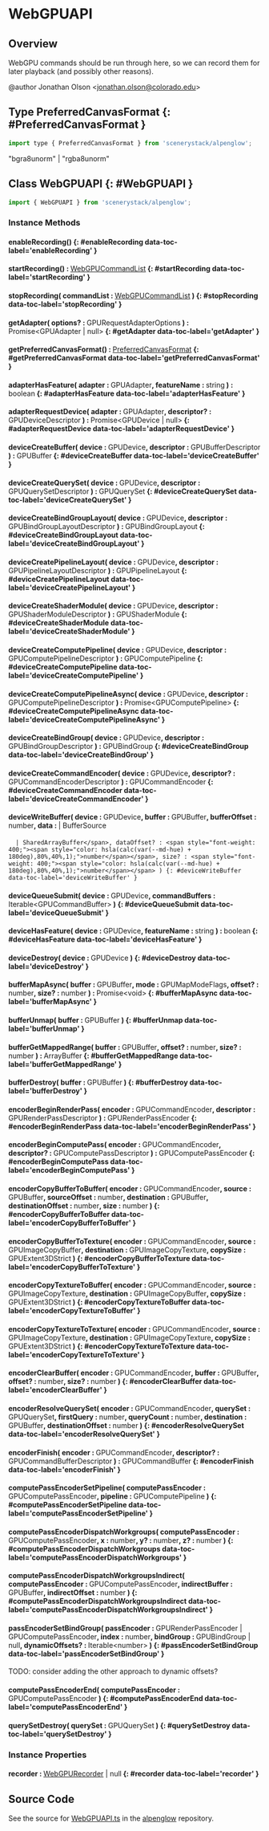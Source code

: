 # WebGPUAPI

## Overview

WebGPU commands should be run through here, so we can record them for later playback (and possibly other reasons).

@author Jonathan Olson &lt;jonathan.olson@colorado.edu&gt;

## Type PreferredCanvasFormat {: #PreferredCanvasFormat }


```js
import type { PreferredCanvasFormat } from 'scenerystack/alpenglow';
```


"bgra8unorm" | "rgba8unorm"



## Class WebGPUAPI {: #WebGPUAPI }


```js
import { WebGPUAPI } from 'scenerystack/alpenglow';
```
### Instance Methods

#### enableRecording() {: #enableRecording data-toc-label='enableRecording' }

#### startRecording() : <span style="font-weight: 400;">[WebGPUCommandList](../alpenglow/WebGPURecorder.md#WebGPUCommandList)</span> {: #startRecording data-toc-label='startRecording' }

#### stopRecording( commandList : <span style="font-weight: 400;">[WebGPUCommandList](../alpenglow/WebGPURecorder.md#WebGPUCommandList)</span> ) {: #stopRecording data-toc-label='stopRecording' }

#### getAdapter( options? : <span style="font-weight: 400;">GPURequestAdapterOptions</span> ) : <span style="font-weight: 400;">Promise&lt;GPUAdapter | <span style="color: hsla(calc(var(--md-hue) + 180deg),80%,40%,1);">null</span>&gt;</span> {: #getAdapter data-toc-label='getAdapter' }

#### getPreferredCanvasFormat() : <span style="font-weight: 400;">[PreferredCanvasFormat](../alpenglow/WebGPUAPI.md#PreferredCanvasFormat)</span> {: #getPreferredCanvasFormat data-toc-label='getPreferredCanvasFormat' }

#### adapterHasFeature( adapter : <span style="font-weight: 400;">GPUAdapter</span>, featureName : <span style="font-weight: 400;"><span style="color: hsla(calc(var(--md-hue) + 180deg),80%,40%,1);">string</span></span> ) : <span style="font-weight: 400;"><span style="color: hsla(calc(var(--md-hue) + 180deg),80%,40%,1);">boolean</span></span> {: #adapterHasFeature data-toc-label='adapterHasFeature' }

#### adapterRequestDevice( adapter : <span style="font-weight: 400;">GPUAdapter</span>, descriptor? : <span style="font-weight: 400;">GPUDeviceDescriptor</span> ) : <span style="font-weight: 400;">Promise&lt;GPUDevice | <span style="color: hsla(calc(var(--md-hue) + 180deg),80%,40%,1);">null</span>&gt;</span> {: #adapterRequestDevice data-toc-label='adapterRequestDevice' }

#### deviceCreateBuffer( device : <span style="font-weight: 400;">GPUDevice</span>, descriptor : <span style="font-weight: 400;">GPUBufferDescriptor</span> ) : <span style="font-weight: 400;">GPUBuffer</span> {: #deviceCreateBuffer data-toc-label='deviceCreateBuffer' }

#### deviceCreateQuerySet( device : <span style="font-weight: 400;">GPUDevice</span>, descriptor : <span style="font-weight: 400;">GPUQuerySetDescriptor</span> ) : <span style="font-weight: 400;">GPUQuerySet</span> {: #deviceCreateQuerySet data-toc-label='deviceCreateQuerySet' }

#### deviceCreateBindGroupLayout( device : <span style="font-weight: 400;">GPUDevice</span>, descriptor : <span style="font-weight: 400;">GPUBindGroupLayoutDescriptor</span> ) : <span style="font-weight: 400;">GPUBindGroupLayout</span> {: #deviceCreateBindGroupLayout data-toc-label='deviceCreateBindGroupLayout' }

#### deviceCreatePipelineLayout( device : <span style="font-weight: 400;">GPUDevice</span>, descriptor : <span style="font-weight: 400;">GPUPipelineLayoutDescriptor</span> ) : <span style="font-weight: 400;">GPUPipelineLayout</span> {: #deviceCreatePipelineLayout data-toc-label='deviceCreatePipelineLayout' }

#### deviceCreateShaderModule( device : <span style="font-weight: 400;">GPUDevice</span>, descriptor : <span style="font-weight: 400;">GPUShaderModuleDescriptor</span> ) : <span style="font-weight: 400;">GPUShaderModule</span> {: #deviceCreateShaderModule data-toc-label='deviceCreateShaderModule' }

#### deviceCreateComputePipeline( device : <span style="font-weight: 400;">GPUDevice</span>, descriptor : <span style="font-weight: 400;">GPUComputePipelineDescriptor</span> ) : <span style="font-weight: 400;">GPUComputePipeline</span> {: #deviceCreateComputePipeline data-toc-label='deviceCreateComputePipeline' }

#### deviceCreateComputePipelineAsync( device : <span style="font-weight: 400;">GPUDevice</span>, descriptor : <span style="font-weight: 400;">GPUComputePipelineDescriptor</span> ) : <span style="font-weight: 400;">Promise&lt;GPUComputePipeline&gt;</span> {: #deviceCreateComputePipelineAsync data-toc-label='deviceCreateComputePipelineAsync' }

#### deviceCreateBindGroup( device : <span style="font-weight: 400;">GPUDevice</span>, descriptor : <span style="font-weight: 400;">GPUBindGroupDescriptor</span> ) : <span style="font-weight: 400;">GPUBindGroup</span> {: #deviceCreateBindGroup data-toc-label='deviceCreateBindGroup' }

#### deviceCreateCommandEncoder( device : <span style="font-weight: 400;">GPUDevice</span>, descriptor? : <span style="font-weight: 400;">GPUCommandEncoderDescriptor</span> ) : <span style="font-weight: 400;">GPUCommandEncoder</span> {: #deviceCreateCommandEncoder data-toc-label='deviceCreateCommandEncoder' }

#### deviceWriteBuffer( device : <span style="font-weight: 400;">GPUDevice</span>, buffer : <span style="font-weight: 400;">GPUBuffer</span>, bufferOffset : <span style="font-weight: 400;"><span style="color: hsla(calc(var(--md-hue) + 180deg),80%,40%,1);">number</span></span>, data : <span style="font-weight: 400;">| BufferSource
      | SharedArrayBuffer</span>, dataOffset? : <span style="font-weight: 400;"><span style="color: hsla(calc(var(--md-hue) + 180deg),80%,40%,1);">number</span></span>, size? : <span style="font-weight: 400;"><span style="color: hsla(calc(var(--md-hue) + 180deg),80%,40%,1);">number</span></span> ) {: #deviceWriteBuffer data-toc-label='deviceWriteBuffer' }

#### deviceQueueSubmit( device : <span style="font-weight: 400;">GPUDevice</span>, commandBuffers : <span style="font-weight: 400;">Iterable&lt;GPUCommandBuffer&gt;</span> ) {: #deviceQueueSubmit data-toc-label='deviceQueueSubmit' }

#### deviceHasFeature( device : <span style="font-weight: 400;">GPUDevice</span>, featureName : <span style="font-weight: 400;"><span style="color: hsla(calc(var(--md-hue) + 180deg),80%,40%,1);">string</span></span> ) : <span style="font-weight: 400;"><span style="color: hsla(calc(var(--md-hue) + 180deg),80%,40%,1);">boolean</span></span> {: #deviceHasFeature data-toc-label='deviceHasFeature' }

#### deviceDestroy( device : <span style="font-weight: 400;">GPUDevice</span> ) {: #deviceDestroy data-toc-label='deviceDestroy' }

#### bufferMapAsync( buffer : <span style="font-weight: 400;">GPUBuffer</span>, mode : <span style="font-weight: 400;">GPUMapModeFlags</span>, offset? : <span style="font-weight: 400;"><span style="color: hsla(calc(var(--md-hue) + 180deg),80%,40%,1);">number</span></span>, size? : <span style="font-weight: 400;"><span style="color: hsla(calc(var(--md-hue) + 180deg),80%,40%,1);">number</span></span> ) : <span style="font-weight: 400;">Promise&lt;<span style="color: hsla(calc(var(--md-hue) + 180deg),80%,40%,1);">void</span>&gt;</span> {: #bufferMapAsync data-toc-label='bufferMapAsync' }

#### bufferUnmap( buffer : <span style="font-weight: 400;">GPUBuffer</span> ) {: #bufferUnmap data-toc-label='bufferUnmap' }

#### bufferGetMappedRange( buffer : <span style="font-weight: 400;">GPUBuffer</span>, offset? : <span style="font-weight: 400;"><span style="color: hsla(calc(var(--md-hue) + 180deg),80%,40%,1);">number</span></span>, size? : <span style="font-weight: 400;"><span style="color: hsla(calc(var(--md-hue) + 180deg),80%,40%,1);">number</span></span> ) : <span style="font-weight: 400;">ArrayBuffer</span> {: #bufferGetMappedRange data-toc-label='bufferGetMappedRange' }

#### bufferDestroy( buffer : <span style="font-weight: 400;">GPUBuffer</span> ) {: #bufferDestroy data-toc-label='bufferDestroy' }

#### encoderBeginRenderPass( encoder : <span style="font-weight: 400;">GPUCommandEncoder</span>, descriptor : <span style="font-weight: 400;">GPURenderPassDescriptor</span> ) : <span style="font-weight: 400;">GPURenderPassEncoder</span> {: #encoderBeginRenderPass data-toc-label='encoderBeginRenderPass' }

#### encoderBeginComputePass( encoder : <span style="font-weight: 400;">GPUCommandEncoder</span>, descriptor? : <span style="font-weight: 400;">GPUComputePassDescriptor</span> ) : <span style="font-weight: 400;">GPUComputePassEncoder</span> {: #encoderBeginComputePass data-toc-label='encoderBeginComputePass' }

#### encoderCopyBufferToBuffer( encoder : <span style="font-weight: 400;">GPUCommandEncoder</span>, source : <span style="font-weight: 400;">GPUBuffer</span>, sourceOffset : <span style="font-weight: 400;"><span style="color: hsla(calc(var(--md-hue) + 180deg),80%,40%,1);">number</span></span>, destination : <span style="font-weight: 400;">GPUBuffer</span>, destinationOffset : <span style="font-weight: 400;"><span style="color: hsla(calc(var(--md-hue) + 180deg),80%,40%,1);">number</span></span>, size : <span style="font-weight: 400;"><span style="color: hsla(calc(var(--md-hue) + 180deg),80%,40%,1);">number</span></span> ) {: #encoderCopyBufferToBuffer data-toc-label='encoderCopyBufferToBuffer' }

#### encoderCopyBufferToTexture( encoder : <span style="font-weight: 400;">GPUCommandEncoder</span>, source : <span style="font-weight: 400;">GPUImageCopyBuffer</span>, destination : <span style="font-weight: 400;">GPUImageCopyTexture</span>, copySize : <span style="font-weight: 400;">GPUExtent3DStrict</span> ) {: #encoderCopyBufferToTexture data-toc-label='encoderCopyBufferToTexture' }

#### encoderCopyTextureToBuffer( encoder : <span style="font-weight: 400;">GPUCommandEncoder</span>, source : <span style="font-weight: 400;">GPUImageCopyTexture</span>, destination : <span style="font-weight: 400;">GPUImageCopyBuffer</span>, copySize : <span style="font-weight: 400;">GPUExtent3DStrict</span> ) {: #encoderCopyTextureToBuffer data-toc-label='encoderCopyTextureToBuffer' }

#### encoderCopyTextureToTexture( encoder : <span style="font-weight: 400;">GPUCommandEncoder</span>, source : <span style="font-weight: 400;">GPUImageCopyTexture</span>, destination : <span style="font-weight: 400;">GPUImageCopyTexture</span>, copySize : <span style="font-weight: 400;">GPUExtent3DStrict</span> ) {: #encoderCopyTextureToTexture data-toc-label='encoderCopyTextureToTexture' }

#### encoderClearBuffer( encoder : <span style="font-weight: 400;">GPUCommandEncoder</span>, buffer : <span style="font-weight: 400;">GPUBuffer</span>, offset? : <span style="font-weight: 400;"><span style="color: hsla(calc(var(--md-hue) + 180deg),80%,40%,1);">number</span></span>, size? : <span style="font-weight: 400;"><span style="color: hsla(calc(var(--md-hue) + 180deg),80%,40%,1);">number</span></span> ) {: #encoderClearBuffer data-toc-label='encoderClearBuffer' }

#### encoderResolveQuerySet( encoder : <span style="font-weight: 400;">GPUCommandEncoder</span>, querySet : <span style="font-weight: 400;">GPUQuerySet</span>, firstQuery : <span style="font-weight: 400;"><span style="color: hsla(calc(var(--md-hue) + 180deg),80%,40%,1);">number</span></span>, queryCount : <span style="font-weight: 400;"><span style="color: hsla(calc(var(--md-hue) + 180deg),80%,40%,1);">number</span></span>, destination : <span style="font-weight: 400;">GPUBuffer</span>, destinationOffset : <span style="font-weight: 400;"><span style="color: hsla(calc(var(--md-hue) + 180deg),80%,40%,1);">number</span></span> ) {: #encoderResolveQuerySet data-toc-label='encoderResolveQuerySet' }

#### encoderFinish( encoder : <span style="font-weight: 400;">GPUCommandEncoder</span>, descriptor? : <span style="font-weight: 400;">GPUCommandBufferDescriptor</span> ) : <span style="font-weight: 400;">GPUCommandBuffer</span> {: #encoderFinish data-toc-label='encoderFinish' }

#### computePassEncoderSetPipeline( computePassEncoder : <span style="font-weight: 400;">GPUComputePassEncoder</span>, pipeline : <span style="font-weight: 400;">GPUComputePipeline</span> ) {: #computePassEncoderSetPipeline data-toc-label='computePassEncoderSetPipeline' }

#### computePassEncoderDispatchWorkgroups( computePassEncoder : <span style="font-weight: 400;">GPUComputePassEncoder</span>, x : <span style="font-weight: 400;"><span style="color: hsla(calc(var(--md-hue) + 180deg),80%,40%,1);">number</span></span>, y? : <span style="font-weight: 400;"><span style="color: hsla(calc(var(--md-hue) + 180deg),80%,40%,1);">number</span></span>, z? : <span style="font-weight: 400;"><span style="color: hsla(calc(var(--md-hue) + 180deg),80%,40%,1);">number</span></span> ) {: #computePassEncoderDispatchWorkgroups data-toc-label='computePassEncoderDispatchWorkgroups' }

#### computePassEncoderDispatchWorkgroupsIndirect( computePassEncoder : <span style="font-weight: 400;">GPUComputePassEncoder</span>, indirectBuffer : <span style="font-weight: 400;">GPUBuffer</span>, indirectOffset : <span style="font-weight: 400;"><span style="color: hsla(calc(var(--md-hue) + 180deg),80%,40%,1);">number</span></span> ) {: #computePassEncoderDispatchWorkgroupsIndirect data-toc-label='computePassEncoderDispatchWorkgroupsIndirect' }

#### passEncoderSetBindGroup( passEncoder : <span style="font-weight: 400;">GPURenderPassEncoder | GPUComputePassEncoder</span>, index : <span style="font-weight: 400;"><span style="color: hsla(calc(var(--md-hue) + 180deg),80%,40%,1);">number</span></span>, bindGroup : <span style="font-weight: 400;">GPUBindGroup | <span style="color: hsla(calc(var(--md-hue) + 180deg),80%,40%,1);">null</span></span>, dynamicOffsets? : <span style="font-weight: 400;">Iterable&lt;<span style="color: hsla(calc(var(--md-hue) + 180deg),80%,40%,1);">number</span>&gt;</span> ) {: #passEncoderSetBindGroup data-toc-label='passEncoderSetBindGroup' }

TODO: consider adding the other approach to dynamic offsets?

#### computePassEncoderEnd( computePassEncoder : <span style="font-weight: 400;">GPUComputePassEncoder</span> ) {: #computePassEncoderEnd data-toc-label='computePassEncoderEnd' }

#### querySetDestroy( querySet : <span style="font-weight: 400;">GPUQuerySet</span> ) {: #querySetDestroy data-toc-label='querySetDestroy' }

### Instance Properties

#### recorder : <span style="font-weight: 400;">[WebGPURecorder](../alpenglow/WebGPURecorder.md) | <span style="color: hsla(calc(var(--md-hue) + 180deg),80%,40%,1);">null</span></span> {: #recorder data-toc-label='recorder' }



## Source Code

See the source for [WebGPUAPI.ts](https://github.com/phetsims/alpenglow/blob/main/js/webgpu/WebGPUAPI.ts) in the [alpenglow](https://github.com/phetsims/alpenglow) repository.
